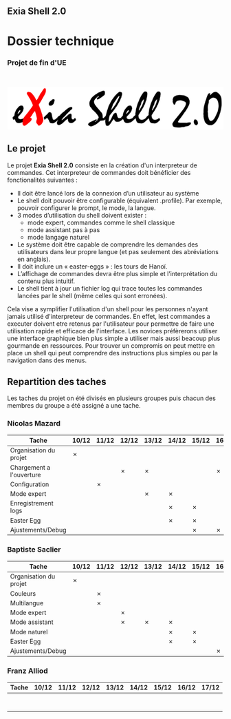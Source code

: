 ## Exia Shell 2.0
# Dossier technique
### Projet de fin d'UE

<div class="page-break"></div>
<br/>

![title](img/title.png)

## Le projet

Le projet **Exia Shell 2.0** consiste en la création d'un interpreteur de commandes. Cet interpreteur de commandes doit  bénéficier des fonctionalités suivantes :

* Il doit être lancé lors de la connexion d’un utilisateur au système
* Le shell doit pouvoir être configurable (équivalent .profile). Par exemple, pouvoir configurer le prompt, le mode, la langue.
* 3 modes d’utilisation du shell doivent exister :
    * mode expert, commandes comme le shell classique
    * mode assistant pas à pas
    * mode langage naturel
* Le système doit être capable de comprendre les demandes des utilisateurs dans leur propre langue (et pas seulement des abréviations en anglais).
* Il doit inclure un « easter-eggs » : les tours de Hanoï.
* L’affichage de commandes devra être plus simple et l’interprétation du contenu plus intuitif.
* Le shell tient à jour un fichier log qui trace toutes les commandes lancées par le shell (même celles qui sont erronées).

Cela vise a symplifier l'utilisation d'un shell pour les personnes n'ayant jamais utilisé d'interpreteur de commandes. En effet, lest commandes a executer doivent etre retenus par l'utilisateur pour permettre de faire une utilisation rapide et efficace de l'interface. Les novices préfèrerons utiliser une interface graphique bien plus simple a utiliser mais aussi beacoup plus gourmande en ressources. Pour trouver un compromis on peut mettre en place un shell qui peut comprendre des instructions plus simples ou par la navigation dans des menus.

<div class="page-break"></div>

## Repartition des taches

Les taches du projet on été divisés en plusieurs groupes puis chacun des membres du groupe a été assigné a une tache.

### Nicolas Mazard

|Tache                   |10/12|11/12|12/12|13/12|14/12|15/12|16/12|17/12|
|------------------------|-----|-----|-----|-----|-----|-----|-----|-----|
|Organisation du projet  |✗   |     |     |     |     |     |     |     |
|Chargement a l'ouverture|     |     |✗   |✗   |     |     |✗   |     |
|Configuration           |     |✗   |     |     |     |     |     |     |
|Mode expert             |     |     |     |✗   |✗   |     |     |     |
|Enregistrement logs     |     |     |     |     |✗   |✗   |     |     |
|Easter Egg              |     |     |     |     |✗   |✗   |     |     |
|Ajustements/Debug       |     |     |     |     |     |✗   |✗   |     |

### Baptiste Saclier

|Tache                   |10/12|11/12|12/12|13/12|14/12|15/12|16/12|17/12|
|------------------------|-----|-----|-----|-----|-----|-----|-----|-----|
|Organisation du projet  |✗   |     |     |     |     |     |     |     |
|Couleurs                |     |✗   |     |     |     |     |     |     |
|Multilangue             |     |✗   |     |     |     |     |     |     |
|Mode expert             |     |     |✗   |     |     |     |     |     |
|Mode assistant          |     |     |✗   |✗   |✗   |     |     |     |
|Mode naturel            |     |     |     |     |✗   |✗   |     |     |
|Easter Egg              |     |     |     |     |✗   |✗   |     |     |
|Ajustements/Debug       |     |     |     |     |     |     |✗   |     |

<div class="page-break"></div>

### Franz Alliod

|Tache                   |10/12|11/12|12/12|13/12|14/12|15/12|16/12|17/12|
|------------------------|-----|-----|-----|-----|-----|-----|-----|-----|
|                        |     |     |     |     |     |     |     |     |
|                        |     |     |     |     |     |     |     |     |
|                        |     |     |     |     |     |     |     |     |
|                        |     |     |     |     |     |     |     |     |
|                        |     |     |     |     |     |     |     |     |
|                        |     |     |     |     |     |     |     |     |
|                        |     |     |     |     |     |     |     |     |
|                        |     |     |     |     |     |     |     |     |
